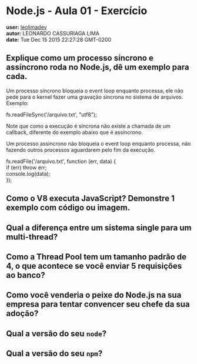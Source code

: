 # Node.js - Aula 01 - Exercício  
**user:** [leolimadev](https://github.com/leolimadev)  
**autor:** LEONARDO CASSURIAGA LIMA  
**date:** Tue Dec 15 2015 22:27:28 GMT-0200  

## Explique como um processo síncrono e assíncrono roda no Node.js, dê um exemplo para cada.

Um processo síncrono bloqueia o event loop enquanto processa, ele não pede para o kernel fazer uma gravação síncrona no sistema de arquivos.
Exemplo:

fs.readFileSync('/arquivo.txt', "utf8");  

Note que como a execução é síncrona não existe a chamada de um callback, diferente do exemplo abaixo que é assincrono.  

Um processo assincrono não bloqueia o event loop enquanto processa, não fazendo outros processos aguardarem pelo fim da execução.

fs.readFile('/arquivo.txt', function (err, data) {  
  if (err) throw err;  
  console.log(data);  
});  

## Como o V8 executa JavaScript? Demonstre 1 exemplo com código ou imagem.


## Qual a diferença entre um sistema single para um multi-thread?
## Como a Thread Pool tem um tamanho padrão de 4, o que acontece se você enviar 5 requisições ao banco?
## Como você venderia o peixe do Node.js na sua empresa para tentar convencer seu chefe da sua adoção?
## Qual a versão do seu `node`?
## Qual a versão do seu `npm`?